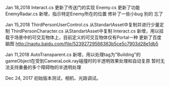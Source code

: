 Jan 18,2018
Interact.cs 更新了传送门的实现
Enemy.cs 更新了功能
EnemyRadar.cs 新增，指示特定Enemy所在的位置
修补了一些小bug
别的  忘了

Jan 15,2018
ThirdPersonUserControl.cs 从StandartAsset中复制并进行少量定制
ThirdPersonCharacter.cs 从StandartAsset中复制
Interact.cs 新增，用以挂载于场景中的可交互物体上，目前定义的可交互物体仅有Portal一种
更新了百度脑图
http://naotu.baidu.com/file/52392729566363b5ce5c7903d28e1db5

Jan 11,2018
AutoTransparent.cs 新增，用以处理tag为"Building"的gameObject在受到CameraLook.ray碰撞时的半透明效果处理和自动复原
暂时无法支持重叠的多个障碍物的半透明处理

Dec 24, 2017
初始版本测试，相机、光路调试。
